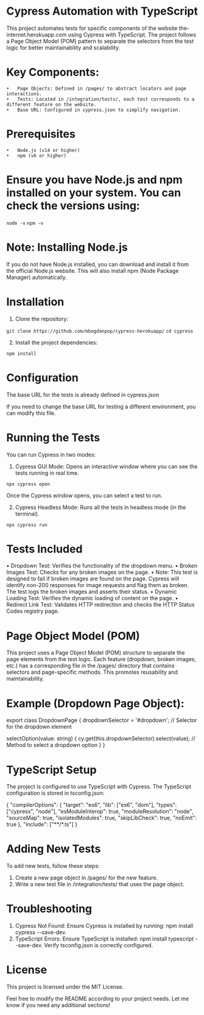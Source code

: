 # Cypress Automation with TypeScript

This project automates tests for specific components of the website the-internet.herokuapp.com using Cypress with TypeScript. The project follows a Page Object Model (POM) pattern to separate the selectors from the test logic for better maintainability and scalability.


# Key Components:

    •	Page Objects: Defined in /pages/ to abstract locators and page interactions.
    •	Tests: Located in /integration/tests/, each test corresponds to a different feature on the website.
    •	Base URL: Configured in cypress.json to simplify navigation.

# Prerequisites

    •	Node.js (v14 or higher)
    •	npm (v6 or higher)

# Ensure you have Node.js and npm installed on your system. You can check the versions using:

`node -v`
`npm -v`

# Note: Installing Node.js

If you do not have Node.js installed, you can download and install it from the official Node.js website. This will also install npm (Node Package Manager) automatically.

# Installation

1. Clone the repository:

`git clone https://github.com/mbogdanpop/cypress-herokuapp/`
`cd cypress`

2. Install the project dependencies:

`npm install`

# Configuration

The base URL for the tests is already defined in cypress.json

If you need to change the base URL for testing a different environment, you can modify this file.

# Running the Tests

You can run Cypress in two modes:

1. Cypress GUI Mode: Opens an interactive window where you can see the tests running in real time.

`npx cypress open`

Once the Cypress window opens, you can select a test to run.

2. Cypress Headless Mode: Runs all the tests in headless mode (in the terminal).

`npx cypress run`

# Tests Included
• Dropdown Test: Verifies the functionality of the dropdown menu.
• Broken Images Test: Checks for any broken images on the page.
    • Note: This test is designed to fail if broken images are found on the page. Cypress will identify non-200 responses for image requests and flag them as broken. The test logs the broken images and asserts their status.
• Dynamic Loading Test: Verifies the dynamic loading of content on the page.
• Redirect Link Test: Validates HTTP redirection and checks the HTTP Status Codes registry page.


# Page Object Model (POM)

This project uses a Page Object Model (POM) structure to separate the page elements from the test logic. Each feature (dropdown, broken images, etc.) has a corresponding file in the /pages/ directory that contains selectors and page-specific methods. This promotes reusability and maintainability.

# Example (Dropdown Page Object):

export class DropdownPage {
  dropdownSelector = '#dropdown'; // Selector for the dropdown element

  selectOption(value: string) {
    cy.get(this.dropdownSelector).select(value); // Method to select a dropdown option
  }
}
# TypeScript Setup

The project is configured to use TypeScript with Cypress. The TypeScript configuration is stored in tsconfig.json:

{
  "compilerOptions": {
    "target": "es6",
    "lib": ["es6", "dom"],
    "types": ["cypress", "node"],
    "esModuleInterop": true,
    "moduleResolution": "node",
    "sourceMap": true,
    "isolatedModules": true,
    "skipLibCheck": true,
    "noEmit": true
  },
  "include": ["**/*.ts"]
}


# Adding New Tests

To add new tests, follow these steps:

1. Create a new page object in /pages/ for the new feature.
2. Write a new test file in /integration/tests/ that uses the page object.

# Troubleshooting

1.	Cypress Not Found:
	Ensure Cypress is installed by running: npm install cypress --save-dev.
2.	TypeScript Errors:
	Ensure TypeScript is installed: npm install typescript --save-dev.
	Verify tsconfig.json is correctly configured.

# License

This project is licensed under the MIT License.

Feel free to modify the README according to your project needs. Let me know if you need any additional sections!
